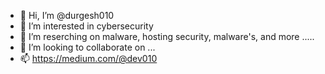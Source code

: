 - 👋 Hi, I’m @durgesh010
- 👀 I’m interested in cybersecurity
- 🌱 I’m reserching on malware, hosting security, malware's, and more .....
- 💞️ I’m looking to collaborate on ...
- 📫 https://medium.com/@dev010

<!---
durgesh010/durgesh010 is a ✨ special ✨ repository because its `README.md` (this file) appears on your GitHub profile.
You can click the Preview link to take a look at your changes.
--->
